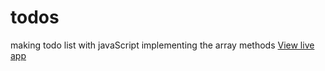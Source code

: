 # todos
making todo list with javaScript implementing the array methods [View live app](https://riadhmouamnia.github.io/todos/)

